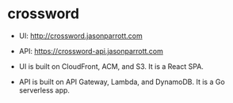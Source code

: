 # crossword

* UI: http://crossword.jasonparrott.com
* API: https://crossword-api.jasonparrott.com

* UI is built on CloudFront, ACM, and S3.  It is a React SPA.
* API is built on API Gateway, Lambda, and DynamoDB.  It is a Go serverless app.
